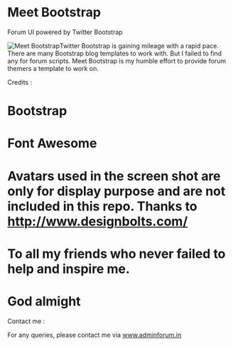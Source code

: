 # Meet Bootstrap 
Forum UI powered by Twitter Bootstrap

<img src="http://adminforum.in/uploads/monthly_03_2015/post-2-0-18835800-1426477361.png" style="float: left;" alt="Meet Bootstrap">


Twitter Bootstrap is gaining mileage with a rapid pace. There are many Bootstrap blog templates to work with. But I failed to find any for forum scripts. Meet Bootstrap is my humble effort to provide forum themers a template to work on.

Credits :

# Bootstrap

# Font Awesome 

# Avatars used in the screen shot are only for display purpose and are not included in this repo. Thanks to http://www.designbolts.com/

# To all my friends who never failed to help and inspire me. 

# God almight

Contact me :

For any queries, please contact me via www.adminforum.in
